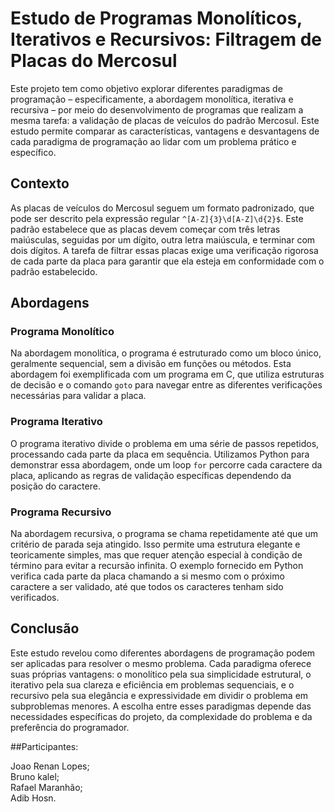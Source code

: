 # Estudo de Programas Monolíticos, Iterativos e Recursivos: Filtragem de Placas do Mercosul

Este projeto tem como objetivo explorar diferentes paradigmas de programação – especificamente, a abordagem monolítica, iterativa e recursiva – por meio do desenvolvimento de programas que realizam a mesma tarefa: a validação de placas de veículos do padrão Mercosul. Este estudo permite comparar as características, vantagens e desvantagens de cada paradigma de programação ao lidar com um problema prático e específico.

## Contexto

As placas de veículos do Mercosul seguem um formato padronizado, que pode ser descrito pela expressão regular `^[A-Z]{3}\d[A-Z]\d{2}$`. Este padrão estabelece que as placas devem começar com três letras maiúsculas, seguidas por um dígito, outra letra maiúscula, e terminar com dois dígitos. A tarefa de filtrar essas placas exige uma verificação rigorosa de cada parte da placa para garantir que ela esteja em conformidade com o padrão estabelecido.

## Abordagens

### Programa Monolítico

Na abordagem monolítica, o programa é estruturado como um bloco único, geralmente sequencial, sem a divisão em funções ou métodos. Esta abordagem foi exemplificada com um programa em C, que utiliza estruturas de decisão e o comando `goto` para navegar entre as diferentes verificações necessárias para validar a placa.

### Programa Iterativo

O programa iterativo divide o problema em uma série de passos repetidos, processando cada parte da placa em sequência. Utilizamos Python para demonstrar essa abordagem, onde um loop `for` percorre cada caractere da placa, aplicando as regras de validação específicas dependendo da posição do caractere.

### Programa Recursivo

Na abordagem recursiva, o programa se chama repetidamente até que um critério de parada seja atingido. Isso permite uma estrutura elegante e teoricamente simples, mas que requer atenção especial à condição de término para evitar a recursão infinita. O exemplo fornecido em Python verifica cada parte da placa chamando a si mesmo com o próximo caractere a ser validado, até que todos os caracteres tenham sido verificados.

## Conclusão

Este estudo revelou como diferentes abordagens de programação podem ser aplicadas para resolver o mesmo problema. Cada paradigma oferece suas próprias vantagens: o monolítico pela sua simplicidade estrutural, o iterativo pela sua clareza e eficiência em problemas sequenciais, e o recursivo pela sua elegância e expressividade em dividir o problema em subproblemas menores. A escolha entre esses paradigmas depende das necessidades específicas do projeto, da complexidade do problema e da preferência do programador.

##Participantes:  

Joao Renan Lopes;  
Bruno kalel;    
Rafael Maranhão;  
Adib Hosn.  
